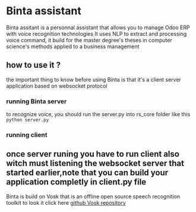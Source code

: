 # Binta assistant
Binta assitant is a personnal assistant that allows you to manage Odoo ERP with voice recognition technologies It uses NLP to extract and processing voice command, it build for the  master degree's theses in computer science's methods applied to a business management


## how to use it ?
the important thing to know before using Binta is that it's a client server application based on websocket protocol

### running Binta server 

 to recognize voice, you should run the server.py into rs_core folder like this
 `python server.py`
 
### running client 

 once server runing you have to run client also witch must listening the websocket server that started earlier,note that you can build your application completly in client.py file 
 ---
 
 Binta is build on Vosk that is an offline open source speech recognition toolkit to look it click here [github Vosk repository](https://github.com/alphacep/vosk-api)
 
 
